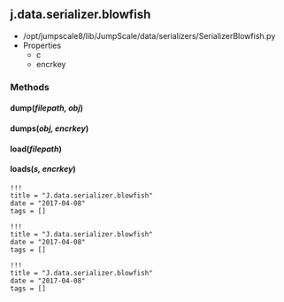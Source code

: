 <!-- toc -->
## j.data.serializer.blowfish

- /opt/jumpscale8/lib/JumpScale/data/serializers/SerializerBlowfish.py
- Properties
    - c
    - encrkey

### Methods

#### dump(*filepath, obj*) 

#### dumps(*obj, encrkey*) 

#### load(*filepath*) 

#### loads(*s, encrkey*) 


```
!!!
title = "J.data.serializer.blowfish"
date = "2017-04-08"
tags = []
```

```
!!!
title = "J.data.serializer.blowfish"
date = "2017-04-08"
tags = []
```

```
!!!
title = "J.data.serializer.blowfish"
date = "2017-04-08"
tags = []
```
